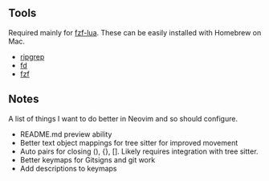 ## Tools

Required mainly for [fzf-lua](https://github.com/ibhagwan/fzf-lua). These can be easily installed with Homebrew on Mac.

- [ripgrep](https://github.com/BurntSushi/ripgrep)
- [fd](https://github.com/sharkdp/fd)
- [fzf](https://github.com/junegunn/fzf)

## Notes

A list of things I want to do better in Neovim and so should configure.

- README.md preview ability
- Better text object mappings for tree sitter for improved movement
- Auto pairs for closing (), {}, []. Likely requires integration with tree sitter.
- Better keymaps for Gitsigns and git work
- Add descriptions to keymaps
